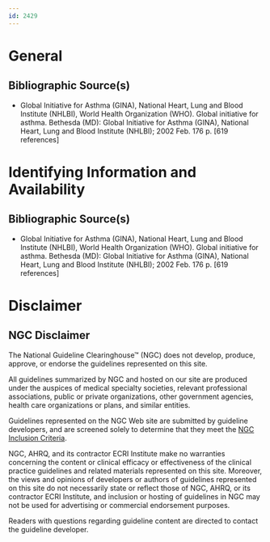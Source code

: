 ```yaml
---
id: 2429
---
```


# General

## Bibliographic Source(s)

- Global Initiative for Asthma (GINA), National Heart, Lung and Blood Institute (NHLBI), World Health Organization (WHO). Global initiative for asthma. Bethesda (MD): Global Initiative for Asthma (GINA), National Heart, Lung and Blood Institute (NHLBI); 2002 Feb. 176 p. [619 references]

# Identifying Information and Availability

## Bibliographic Source(s)

- Global Initiative for Asthma (GINA), National Heart, Lung and Blood Institute (NHLBI), World Health Organization (WHO). Global initiative for asthma. Bethesda (MD): Global Initiative for Asthma (GINA), National Heart, Lung and Blood Institute (NHLBI); 2002 Feb. 176 p. [619 references]

# Disclaimer

## NGC Disclaimer

The National Guideline Clearinghouse™ (NGC) does not develop, produce, approve, or endorse the guidelines represented on this site.

All guidelines summarized by NGC and hosted on our site are produced under the auspices of medical specialty societies, relevant professional associations, public or private organizations, other government agencies, health care organizations or plans, and similar entities.

Guidelines represented on the NGC Web site are submitted by guideline developers, and are screened solely to determine that they meet the [NGC Inclusion Criteria](/help-and-about/summaries/inclusion-criteria).

NGC, AHRQ, and its contractor ECRI Institute make no warranties concerning the content or clinical efficacy or effectiveness of the clinical practice guidelines and related materials represented on this site. Moreover, the views and opinions of developers or authors of guidelines represented on this site do not necessarily state or reflect those of NGC, AHRQ, or its contractor ECRI Institute, and inclusion or hosting of guidelines in NGC may not be used for advertising or commercial endorsement purposes.

Readers with questions regarding guideline content are directed to contact the guideline developer.

